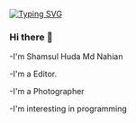 
[![Typing SVG](https://readme-typing-svg.demolab.com?font=Comfortaa&size=26&pause=1000&width=435&lines=Sailin+against++the+wind+.+.+.+)](https://git.io/typing-svg)


### Hi there 👋

-I'm Shamsul Huda Md Nahian

-I'm a Editor.

-I'm a Photographer

-I'm interesting in programming 



